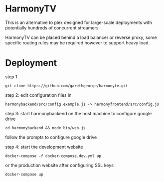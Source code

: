 # HarmonyTV

This is an alternative to plex designed for large-scale deployments with potentially hundreds of concurrent streamers. 

HarmonyTV can be placed behind a load balancer or reverse proxy, some specific routing rules may be required however to support heavy load.

# Deployment

step 1
```
git clone https://github.com/garethgeorge/harmonytv.git
```
step 2: edit configuration files in 
```
harmonybackend/src/config.example.js -> harmonyfrontend/src/config.js
```
step 3: start harmonybackend on the host machine to configure google drive
```
cd harmonybackend && node bin/web.js 
```
follow the prompts to configure google drive

step 4: start the development website
```
docker-compose -f docker-compose.dev.yml up 
```
or the production website after configuring SSL keys 
```
docker-compose up 
```
